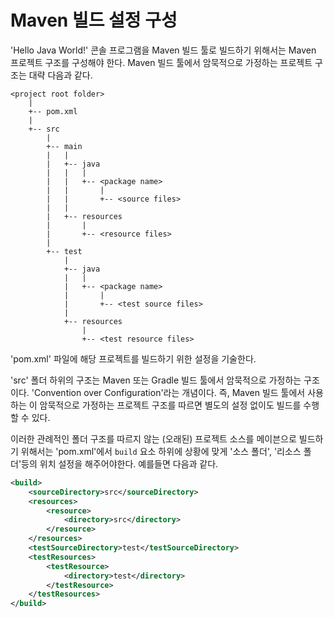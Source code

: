 # Maven 빌드 설정 구성

'Hello Java World!' 콘솔 프로그램을 Maven 빌드 툴로 빌드하기 위해서는 Maven 프로젝트 구조를 구성해야 한다. Maven 빌드 툴에서 암묵적으로 가정하는
프로젝트 구조는 대략 다음과 같다.

```
<project root folder>
    |
    +-- pom.xml
    |
    +-- src
        |
        +-- main
        |   |
        |   +-- java
        |   |   |
        |   |   +-- <package name>
        |   |       |
        |   |       +-- <source files>
        |   |
        |   +-- resources
        |       |
        |       +-- <resource files>
        |
        +-- test
            |
            +-- java
            |   |
            |   +-- <package name>
            |       |
            |       +-- <test source files>
            |
            +-- resources
                |
                +-- <test resource files>
```

'pom.xml' 파일에 해당 프로젝트를 빌드하기 위한 설정을 기술한다.

'src' 폴더 하위의 구조는 Maven 또는 Gradle 빌드 툴에서 암묵적으로 가정하는 구조이다. 'Convention over Configuration'라는 개념이다.
즉, Maven 빌드 툴에서 사용하는 이 암묵적으로 가정하는 프로젝트 구조를 따르면 별도의 설정 없이도 빌드를 수행할 수 있다.

이러한 관례적인 폴더 구조를 따르지 않는 (오래된) 프로젝트 소스를 메이븐으로 빌드하기 위해서는 'pom.xml'에서 `build` 요소 하위에 상황에 맞게
'소스 폴더', '리소스 폴더'등의 위치 설정을 해주어야한다. 예를들면 다음과 같다.

```xml
<build>
    <sourceDirectory>src</sourceDirectory>
    <resources>
        <resource>
            <directory>src</directory>
        </resource>
    </resources>
    <testSourceDirectory>test</testSourceDirectory>
    <testResources>
        <testResource>
            <directory>test</directory>
        </testResource>
    </testResources>
</build>
```
